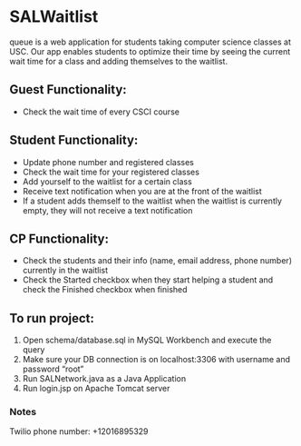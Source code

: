 # SALWaitlist
  
queue is a web application for students taking computer science classes at USC. Our app enables students to optimize their time by seeing the current wait time for a class and adding themselves to the waitlist.  
  
## Guest Functionality:
- Check the wait time of every CSCI course  

## Student Functionality:
- Update phone number and registered classes  
- Check the wait time for your registered classes  
- Add yourself to the waitlist for a certain class  
- Receive text notification when you are at the front of the waitlist  
- If a student adds themself to the waitlist when the waitlist is currently empty, they will not receive a text notification  
  
## CP Functionality:
- Check the students and their info (name, email address, phone number) currently in the waitlist  
- Check the Started checkbox when they start helping a student and check the Finished checkbox when finished  

## To run project:
1. Open schema/database.sql in MySQL Workbench and execute the query  
2. Make sure your DB connection is on localhost:3306 with username and password “root”  
3. Run SALNetwork.java as a Java Application  
4. Run login.jsp on Apache Tomcat server  

### Notes
Twilio phone number: +12016895329
